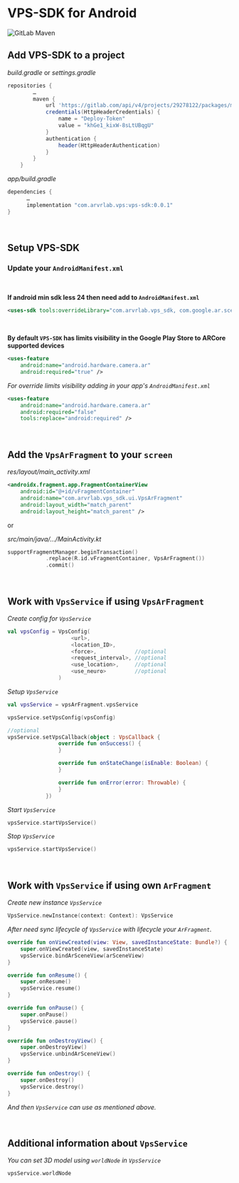 VPS-SDK for Android
====================================

![GitLab Maven](https://img.shields.io/static/v1?label=Gitlab%20Maven&message=v.0.0.1&color=success&style=flat)

## Add VPS-SDK to a project

*build.gradle* or *settings.gradle*
```gradle
repositories {
        …
        maven {
            url 'https://gitlab.com/api/v4/projects/29278122/packages/maven'
            credentials(HttpHeaderCredentials) {
                name = "Deploy-Token"
                value = "khGe1_kixW-8sLtUBqgU"
            }
            authentication {
                header(HttpHeaderAuthentication)
            }
        }
    }
```

*app/build.gradle*
```gradle
dependencies {
      …
      implementation "com.arvrlab.vps:vps-sdk:0.0.1"
}
```

<br/>

## Setup VPS-SDK

### Update your `AndroidManifest.xml`

<br/>

**If android min sdk less 24 then need add to `AndroidManifest.xml`**

```xml
<uses-sdk tools:overrideLibrary="com.arvrlab.vps_sdk, com.google.ar.sceneform.ux" />
```

<br/>

**By default `VPS-SDK` has limits visibility in the Google Play Store to ARCore supported devices**

```xml
<uses-feature
    android:name="android.hardware.camera.ar"
    android:required="true" />
```

*For override limits visibility adding in your app's `AndroidManifest.xml`*

```xml
<uses-feature
    android:name="android.hardware.camera.ar"
    android:required="false"
    tools:replace="android:required" />
```

<br/>

## Add the `VpsArFragment` to your `screen`
*res/layout/main_activity.xml*
```xml
<androidx.fragment.app.FragmentContainerView
    android:id="@+id/vFragmentContainer"
    android:name="com.arvrlab.vps_sdk.ui.VpsArFragment"
    android:layout_width="match_parent"
    android:layout_height="match_parent" />
```
or

*src/main/java/…/MainActivity.kt*
```kotlin
supportFragmentManager.beginTransaction()
            .replace(R.id.vFragmentContainer, VpsArFragment())
            .commit()
```

<br/>

## Work with `VpsService` if using `VpsArFragment`

*Create config for `VpsService`*

```kotlin
val vpsConfig = VpsConfig(
                    <url>,
                    <location_ID>,
                    <force>,            //optional
                    <request_interval>, //optional
                    <use_location>,     //optional
                    <use_neuro>         //optional
                )
```

*Setup `VpsService`*

```kotlin
val vpsService = vpsArFragment.vpsService

vpsService.setVpsConfig(vpsConfig)

//optional
vpsService.setVpsCallback(object : VpsCallback {
                override fun onSuccess() {
                }

                override fun onStateChange(isEnable: Boolean) {
                }

                override fun onError(error: Throwable) {
                }
            })
```

*Start `VpsService`*

```kotlin
vpsService.startVpsService()
```

*Stop `VpsService`*

```kotlin
vpsService.startVpsService()
```

<br/>

## Work with `VpsService` if using own `ArFragment`

*Create new instance `VpsService`*
```kotlin
VpsService.newInstance(context: Context): VpsService
```

*After need sync lifecycle of `VpsService` with lifecycle your `ArFragment`.*
```kotlin
override fun onViewCreated(view: View, savedInstanceState: Bundle?) {
    super.onViewCreated(view, savedInstanceState)
    vpsService.bindArSceneView(arSceneView)
}

override fun onResume() {
    super.onResume()
    vpsService.resume()
}

override fun onPause() {
    super.onPause()
    vpsService.pause()
}

override fun onDestroyView() {
    super.onDestroyView()
    vpsService.unbindArSceneView()
}

override fun onDestroy() {
    super.onDestroy()
    vpsService.destroy()
}
```

*And then `VpsService` can use as mentioned above.*

<br/>

## Additional information about `VpsService`

*You can set 3D model using `worldNode` in `VpsService`*

```kotlin
vpsService.worldNode
```